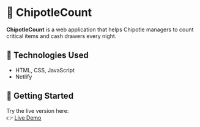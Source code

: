 # 🌯 ChipotleCount

**ChipotleCount** is a web application that helps Chipotle managers to count critical items and cash drawers every night.

## 🔧 Technologies Used

- HTML, CSS, JavaScript
- Netlify

## 🚀 Getting Started

Try the live version here:  
👉 [Live Demo](https://chipotlecount.netlify.app/)
